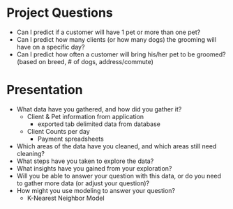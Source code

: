 # Project Questions

* Can I predict if a customer will have 1 pet or more than one pet?
* Can I predict how many clients (or how many dogs) the grooming will have on a specific day?
* Can I predict how often a customer will bring his/her pet to be groomed? (based on breed, # of dogs, address/commute)

# Presentation
 
* What data have you gathered, and how did you gather it?
  * Client & Pet information from application
    * exported tab delimited data from database
  * Client Counts per day
    * Payment spreadsheets
* Which areas of the data have you cleaned, and which areas still need cleaning?
* What steps have you taken to explore the data?
* What insights have you gained from your exploration?
* Will you be able to answer your question with this data, or do you need to gather more data (or adjust your question)?
* How might you use modeling to answer your question?
  * K-Nearest Neighbor Model